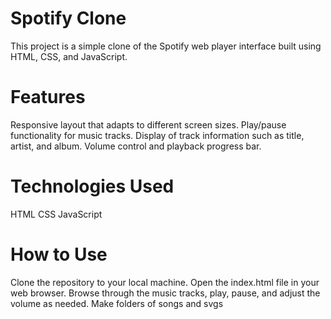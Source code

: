 # Spotify Clone
This project is a simple clone of the Spotify web player interface built using HTML, CSS, and JavaScript.

# Features
Responsive layout that adapts to different screen sizes.
Play/pause functionality for music tracks.
Display of track information such as title, artist, and album.
Volume control and playback progress bar.

# Technologies Used
HTML
CSS
JavaScript

# How to Use
Clone the repository to your local machine.
Open the index.html file in your web browser.
Browse through the music tracks, play, pause, and adjust the volume as needed.
Make folders of songs and svgs
